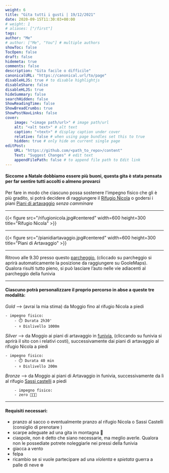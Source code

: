 ```yaml
---
weight: 6
title: "Gita tutti i gusti | 19/12/2021"
date: 2020-09-15T11:30:03+00:00
# weight: 1
# aliases: ["/first"]
tags: 
author: "Me"
# author: ["Me", "You"] # multiple authors
showToc: false
TocOpen: false
draft: false
hidemeta: true
comments: false
description: "Gita facile o difficile"
canonicalURL: "https://canonical.url/to/page"
disableHLJS: true # to disable highlightjs
disableShare: false
disableHLJS: true
hideSummary: false
searchHidden: false
ShowReadingTime: false
ShowBreadCrumbs: true
ShowPostNavLinks: false 
cover:
    image: "<image path/url>" # image path/url
    alt: "<alt text>" # alt text
    caption: "<text>" # display caption under cover
    relative: false # when using page bundles set this to true
    hidden: true # only hide on current single page
editPost:
    URL: "https://github.com/<path_to_repo>/content"
    Text: "Suggest Changes" # edit text
    appendFilePath: false # to append file path to Edit link
---
```




#### Siccome a Natale dobbiamo essere più buoni, questa gita è stata pensata per far sentire tutti accolti o almeno provarci

<!--more--> 

Per fare in modo che ciascuno possa sostenere l'impegno fisico che gli è più gradito, si potrà decidere di raggiungere il [Rifugio Nicola](https://www.rifugi.lombardia.it/lecco/barzio/rifugio-nicola.html) o godersi i piani [Piani di artavaggio](https://www.pianidibobbio.com/artavaggio) *senza camminare*


---

{{< figure src="/rifugionicola.jpg#centered" width=600 height=300 title="Rifugio Nicola" >}}

---


{{< figure src="/pianidiartavaggio.jpg#centered" width=600 height=300 title="Piani di Artavaggio" >}}

---

Ritrovo alle 9.30 presso questo [parcheggio](https://g.page/Artavaggio?share), (cliccado su parcheggio si aprirà automaticamente la posizione da raggiungere su GooleMaps). Qualora risulti tutto pieno, si può lasciare l’auto nelle vie adiacenti al parcheggio della funivia

--- 
#### Ciascuno potrà personalizzare il proprio percorso in abse a queste tre modalità:

*Gold* --> (avrai la mia stima) da Moggio fino al rifugio Nicola a piedi 
   
    - impegno fisico:
        - ⏱️ Durata 2h30'
        - ⬆️ Dislivello 1000m

*Silver* --> da Moggio ai piani di artavaggio in [funivia](https://www.pianidibobbio.com/prezzi-orari/artavaggio),  (cliccando su funivia si aprirà il sito con i relativi costi), successivamente dai piani di artavaggio al rifugio Nicola a piedi

    - impegno fisico:
        - ⏱️ Durata 40 min
        - ⬆️ Dislivello 200m

*Bronze* --> da Moggio ai piani di Artavaggio in funivia, successivamente da lì al rifugio [Sassi castelli]([funivia](https://www.pianidibobbio.com/prezzi-orari/artavaggio)) a piedi

        - impegno fisico:
        - zero 🙈🙉🙊


---
#### Requisiti necessari:  
- pranzo al sacco o eventualmente pranzo al rifugio Nicola o Sassi Castelli (consiglio di prenotare )
- scarpe adeguate ad una gita in montagna 🥾 
- ciaspole, non è detto che siano necessarie, ma meglio averle. Qualora non le possediate potrete noleggiarle nei pressi della funivia 
- giacca a vento
- felpa
- ricambio se si vuole partecipare ad una *violenta* e *spietata* guerra a palle di neve ❄️